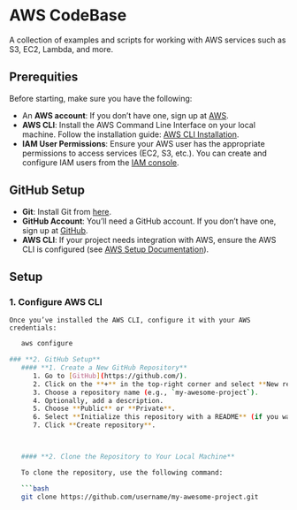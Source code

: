 # AWS CodeBase
   A collection of examples and scripts for working with AWS services such as S3, EC2, Lambda, and more.

## Prerequities
   Before starting, make sure you have the following:
   - An **AWS account**: If you don’t have one, sign up at [AWS](https://aws.amazon.com/).
   - **AWS CLI**: Install the AWS Command Line Interface on your local machine. Follow the installation guide: [AWS CLI Installation](https://docs.aws.amazon.com/cli/latest/userguide/install-cliv2.html).
   - **IAM User Permissions**: Ensure your AWS user has the appropriate permissions to access services (EC2, S3, etc.). You can create and configure IAM users from the [IAM console](https://console.aws.amazon.com/iam/home).

   ## GitHub Setup
   - **Git**: Install Git from [here](https://git-scm.com/).
   - **GitHub Account**: You’ll need a GitHub account. If you don’t have one, sign up at [GitHub](https://github.com/).
   - **AWS CLI**: If your project needs integration with AWS, ensure the AWS CLI is configured (see [AWS Setup Documentation](#aws-setup-documentation)).

## Setup
   ### **1. Configure AWS CLI**

    Once you’ve installed the AWS CLI, configure it with your AWS credentials:

   ```bash
      aws configure

   ### **2. GitHub Setup** 
      #### **1. Create a New GitHub Repository**
         1. Go to [GitHub](https://github.com/).
         2. Click on the **+** in the top-right corner and select **New repository**.
         3. Choose a repository name (e.g., `my-awesome-project`).
         4. Optionally, add a description.
         5. Choose **Public** or **Private**.
         6. Select **Initialize this repository with a README** (if you want).
         7. Click **Create repository**.



      #### **2. Clone the Repository to Your Local Machine**

      To clone the repository, use the following command:

      ```bash
      git clone https://github.com/username/my-awesome-project.git
